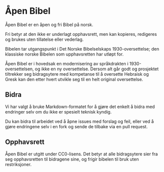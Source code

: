# Åpen Bibel

Åpen Bibel er en åpen og fri Bibel på norsk.

Fri betyr at den ikke er underlagt opphavsrett, men kan kopieres, redigeres og brukes uten tillatelse eller vederlag.

Bibelen tar utgangspunkt i Det Norske Bibelselskaps 1930-oversettelse; den klassiske norske Bibelen som upphavsretten har utløpt for.

Åpen Bibel er i hovedsak en modernisering av språkdrakten i 1930-oversettelsen, og ikke en ny oversettelse. Dersom alt går godt og prosjektet tiltrekker seg bidragsytere med kompetanse til å oversette Hebraisk og Gresk kan den etter hvert utvikle seg til en helt original oversettelse.

## Bidra

Vi har valgt å bruke Markdown-formatet for å gjøre det enkelt å bidra med endringer selv om du ikke er spesielt teknisk kyndig.

Du kan bidra til arbeidet ved å åpne issues med forslag og feil, eller ved å gjøre endringene selv i en fork og sende de tilbake via en pull request.

## Opphavsrett

Åpen Bibel er utgitt under CC0-lisens. Det betyr at alle bidragsytere sier fra seg opphavsretten til bidragene sine, og frigir bibelen til bruk uten restriksjoner.

